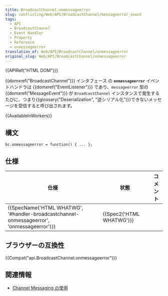```yaml
---
title: BroadcastChannel.onmessageerror
slug: conflicting/Web/API/BroadcastChannel/messageerror_event
tags:
  - API
  - BroadcastChannel
  - Event Handler
  - Property
  - Reference
  - onmessageerror
translation_of: Web/API/BroadcastChannel/onmessageerror
original_slug: Web/API/BroadcastChannel/onmessageerror
---
```

{{APIRef("HTML DOM")}}

{{domxref("BroadcastChannel")}} インタフェース の **`onmessageerror`** イベントハンドラは {{domxref("EventListener")}} であり、`messageerror` 型の {{domxref("MessageEvent")}} が `BroadcastChannel` インスタンスで発生するたびに、つまり{{glossary("Deserialization", "逆シリアル化")}}できないメッセージを受信すると呼び出されます。

{{AvailableInWorkers}}

## 構文

```
bc.onmessageerror = function() { ... };
```

## 仕様

| 仕様                                                                                                                     | 状態                             | コメント |
| ------------------------------------------------------------------------------------------------------------------------ | -------------------------------- | -------- |
| {{SpecName('HTML WHATWG', '#handler-broadcastchannel-onmessageerror', 'onmessageerror')}} | {{Spec2('HTML WHATWG')}} |          |

## ブラウザーの互換性

{{Compat("api.BroadcastChannel.onmessageerror")}}

## 関連情報

- [Channel Messaging の使用](/ja/docs/Web/API/Channel_Messaging_API/Using_channel_messaging)
